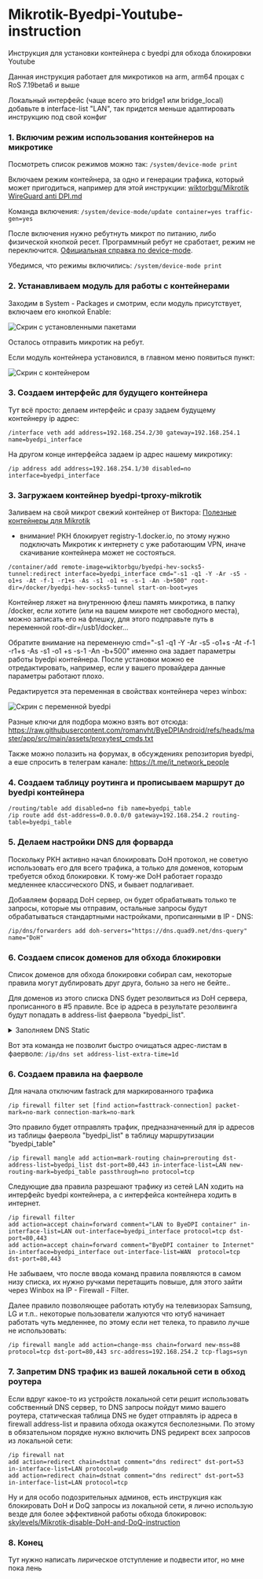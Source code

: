 # Mikrotik-Byedpi-Youtube-instruction
Инструкция для установки контейнера с byedpi для обхода блокировки Youtube

Данная инструкция работает для микротиков на arm, arm64 процах с RoS 7.19beta6 и выше

Локальный интерфейс (чаще всего это bridge1 или bridge_local) добавьте в interface-list "LAN", так придется меньше адаптировать инструкцию под свой конфиг

### 1. Включим режим использования контейнеров на микротике
Посмотреть список режимов можно так: ``` /system/device-mode print ```

Включаем режим контейнера, за одно и генерации трафика, который может пригодиться, например для этой инструкции: [wiktorbgu/Mikrotik WireGuard anti DPI.md](https://gist.github.com/wiktorbgu/1f2dfe99837d8f2803483be95814d2e5)

Команда включения: ``` /system/device-mode/update container=yes traffic-gen=yes ```

После включения нужно ребутнуть микрот по питанию, либо физической кнопкой ресет. Программный ребут не сработает, режим не переключится. 
[Официальная справка по device-mode](https://help.mikrotik.com/docs/display/ROS/Device-mode).

Убедимся, что режимы включились: ``` /system/device-mode print ```

### 2. Устанавливаем модуль для работы с контейнерами
Заходим в System - Packages и смотрим, если модуль присутствует, включаем его кнопкой Enable: 

![Скрин с установленными пакетами](screen1.png)

Осталось отправить микротик на ребут.

Если модуль контейнера установился, в главном меню появиться пункт: 

![Скрин с контейнером ](screen2.png)

### 3. Создаем интерфейс для будущего контейнера
Тут всё просто: делаем интерфейс и сразу задаем будущему контейнеру ip адрес: 

``` /interface veth add address=192.168.254.2/30 gateway=192.168.254.1 name=byedpi_interface ```

На другом конце интерфейса задаем ip адрес нашему микротику: 

``` /ip address add address=192.168.254.1/30 disabled=no interface=byedpi_interface ```

### 3. Загружаем контейнер byedpi-tproxy-mikrotik
Заливаем на свой микрот свежий контейнер от Виктора: [Полезные контейнеры для Mikrotik](https://teletype.in/@wiktorbgu/containers-mikrotik)

* внимание! РКН блокирует registry-1.docker.io, по этому нужно подключать Микротик к интернету с уже работающим VPN, иначе скачивание контейнера может не состояться. 
```
/container/add remote-image=wiktorbgu/byedpi-hev-socks5-tunnel:redirect interface=byedpi_interface cmd="-s1 -q1 -Y -Ar -s5 -o1+s -At -f-1 -r1+s -As -s1 -o1 +s -s-1 -An -b+500" root-dir=/docker/byedpi-hev-socks5-tunnel start-on-boot=yes
```
Контейнер ляжет на внутреннюю флеш память микротика, в папку /docker, если хотите (или на вашем микроте нет свободного места), можно записать его на флешку, для этого подправьте путь в переменной root-dir=/usb1/docker...

Обратите внимание на переменную cmd="-s1 -q1 -Y -Ar -s5 -o1+s -At -f-1 -r1+s -As -s1 -o1 +s -s-1 -An -b+500" именно она задает параметры работы byedpi контейнера. После установки можно ее отредактировать, например, если у вашего провайдера данные параметры работают плохо.

Редактируется эта переменная в свойствах контейнера через winbox: 

![Скрин с переменной byedpi ](screen3.png)

Разные ключи для подбора можно взять вот отсюда: https://raw.githubusercontent.com/romanvht/ByeDPIAndroid/refs/heads/master/app/src/main/assets/proxytest_cmds.txt

Также можно полазить на форумах, в обсуждениях репозитория byedpi, а еше спросить в телеграм канале: https://t.me/it_network_people

### 4. Создаем таблицу роутинга и прописываем маршрут до byedpi контейнера

```
/routing/table add disabled=no fib name=byedpi_table
/ip route add dst-address=0.0.0.0/0 gateway=192.168.254.2 routing-table=byedpi_table
```

### 5. Делаем настройки DNS для форварда
Поскольку РКН активно начал блокировать DoH протокол, не советую использовать его для всего трафика, а только для доменов, которым требуется обход блокировки. К тому-же DoH работает гораздо медленнее классического DNS, и бывает подлагивает.

Добавляем форвард DoH сервер, он будет обрабатывать только те запросы, которые мы отправим, остальные запросы будут обрабатываться стандартными настройками, прописанными в IP - DNS: 

``` /ip/dns/forwarders add doh-servers="https://dns.quad9.net/dns-query" name="DoH" ```

### 6. Создаем список доменов для обхода блокировки

Список доменов для обхода блокировки собирал сам, некоторые правила могут дублировать друг друга, больно за него не бейте..

Для доменов из этого списка DNS будет резолвиться из DoH сервера, прописанного в #5 правиле. Все ip адреса в результате резолвинга будут попадать в address-list фаервола "byedpi_list".


<details>
<summary>Заполняем DNS Static</summary>
  
```
/ip dns static
add address-list=byedpi_list forward-to="DoH" match-subdomain=yes name=amnezia.org type=FWD
add address-list=byedpi_list forward-to="DoH" match-subdomain=yes name=1e100.net type=FWD
add address-list=byedpi_list forward-to="DoH" match-subdomain=yes name=1e100.app type=FWD
add address-list=byedpi_list forward-to="DoH" match-subdomain=yes name=1e100.org type=FWD
add address-list=byedpi_list forward-to="DoH" match-subdomain=yes name=googlevideo.com type=FWD
add address-list=byedpi_list forward-to="DoH" match-subdomain=yes name=googletagmanager.com type=FWD
add address-list=byedpi_list forward-to="DoH" match-subdomain=yes name=youtube.com type=FWD
add address-list=byedpi_list forward-to="DoH" match-subdomain=yes name=ytimg.com type=FWD
add address-list=byedpi_list forward-to="DoH" match-subdomain=yes name=youtu.be type=FWD
add address-list=byedpi_list forward-to="DoH" match-subdomain=yes name=ggpht.com type=FWD
add address-list=byedpi_list forward-to="DoH" match-subdomain=yes name=facebook.com type=FWD
add address-list=byedpi_list forward-to="DoH" match-subdomain=yes name=flibusta.is type=FWD
add address-list=byedpi_list forward-to="DoH" match-subdomain=yes name=bbc.com type=FWD
add address-list=byedpi_list forward-to="DoH" match-subdomain=yes name=bbci.co.uk type=FWD
add address-list=byedpi_list forward-to="DoH" match-subdomain=yes name=fbcdn.net type=FWD
add address-list=byedpi_list forward-to="DoH" match-subdomain=yes name=ntc.party type=FWD
add address-list=byedpi_list forward-to="DoH" match-subdomain=yes name=yt.be type=FWD
add address-list=byedpi_list forward-to="DoH" match-subdomain=yes name=youtubeeducation.com type=FWD
add address-list=byedpi_list forward-to="DoH" match-subdomain=yes name=youtubekids.com type=FWD
add address-list=byedpi_list forward-to="DoH" match-subdomain=yes name=youtube-nocookie.com type=FWD
add address-list=byedpi_list forward-to="DoH" match-subdomain=yes name=youtubefanfest.com type=FWD
add address-list=byedpi_list forward-to="DoH" match-subdomain=yes name=youtubegaming.com type=FWD
add address-list=byedpi_list forward-to="DoH" match-subdomain=yes name=youtubego.com type=FWD
add address-list=byedpi_list forward-to="DoH" match-subdomain=yes name=youtubemobilesupport.com type=FWD
add address-list=byedpi_list forward-to="DoH" match-subdomain=yes name=withyoutube.com type=FWD
add address-list=byedpi_list forward-to="DoH" match-subdomain=yes name=googleusercontent.com type=FWD
add address-list=byedpi_list forward-to="DoH" match-subdomain=yes name=googleapis.com type=FWD
add address-list=byedpi_list forward-to="DoH" match-subdomain=yes name=gvt1.com type=FWD
add address-list=byedpi_list forward-to="DoH" match-subdomain=yes name=nhacmp3youtube.com type=FWD
add address-list=byedpi_list forward-to="DoH" match-subdomain=yes name=nnmclub.to type=FWD
add address-list=byedpi_list forward-to="DoH" match-subdomain=yes name=reddit.com type=FWD
add address-list=byedpi_list forward-to="DoH" match-subdomain=yes name=citricmedia.co.uk type=FWD
add address-list=byedpi_list forward-to="DoH" match-subdomain=yes name=google.com type=FWD
add address-list=byedpi_list forward-to="DoH" match-subdomain=yes name=rutracker.cc type=FWD
add address-list=byedpi_list forward-to="DoH" match-subdomain=yes name=x.com type=FWD
add address-list=byedpi_list forward-to="DoH" match-subdomain=yes name=gstatic.com type=FWD
add address-list=byedpi_list forward-to="DoH" match-subdomain=yes name=aws-prd.net type=FWD
add address-list=byedpi_list forward-to="DoH" match-subdomain=yes name=lgappstv.com type=FWD
add address-list=byedpi_list forward-to="DoH" match-subdomain=yes name=lgeapi.com type=FWD
add address-list=byedpi_list forward-to="DoH" match-subdomain=yes name=lgsmartad.com type=FWD
add address-list=byedpi_list forward-to="DoH" match-subdomain=yes name=lgtvsdp.com type=FWD
add address-list=byedpi_list forward-to="DoH" match-subdomain=yes name=lge.com type=FWD
add address-list=byedpi_list forward-to="DoH" match-subdomain=yes name=googleapi.com type=FWD
add address-list=byedpi_list forward-to="DoH" match-subdomain=yes name=rutracker.org type=FWD
add address-list=byedpi_list forward-to="DoH" match-subdomain=yes name=t.co type=FWD
add address-list=byedpi_list forward-to="DoH" match-subdomain=yes name=twtrdns.net type=FWD
add address-list=byedpi_list forward-to="DoH" match-subdomain=yes name=twitter.co type=FWD
add address-list=byedpi_list forward-to="DoH" match-subdomain=yes name=twitpic.com type=FWD
add address-list=byedpi_list forward-to="DoH" match-subdomain=yes name=twitterinc.com type=FWD
add address-list=byedpi_list forward-to="DoH" match-subdomain=yes name=twitteroauth.com type=FWD
add address-list=byedpi_list forward-to="DoH" match-subdomain=yes name=twitterstat.us type=FWD
add address-list=byedpi_list forward-to="DoH" match-subdomain=yes name=twitter.com type=FWD
add address-list=byedpi_list forward-to="DoH" match-subdomain=yes name=goo.gl type=FWD
add address-list=byedpi_list forward-to="DoH" match-subdomain=yes name=google.ru type=FWD
add address-list=byedpi_list forward-to="DoH" match-subdomain=yes name=twimg.com type=FWD
```
</details>

Вот эта команда не позволит быстро очищаться адрес-листам в фаерволе: ``` /ip/dns set address-list-extra-time=1d ```

### 6. Создаем правила на фаерволе
Для начала отключим fastrack для маркированного трафика

```
/ip firewall filter set [find action=fasttrack-connection] packet-mark=no-mark connection-mark=no-mark
```

Это правило будет отправлять трафик, предназначенный для ip адресов из таблицы фаервола "byedpi_list" в таблицу маршрутизации "byedpi_table"

```
/ip firewall mangle add action=mark-routing chain=prerouting dst-address-list=byedpi_list dst-port=80,443 in-interface-list=LAN new-routing-mark=byedpi_table passthrough=no protocol=tcp
```

Следующие два правила разрешают трафику из сетей LAN ходить на интерфейс byedpi контейнера, а с интерфейса контейнера ходить в интернет. 

```
/ip firewall filter
add action=accept chain=forward comment="LAN to ByeDPI container" in-interface-list=LAN out-interface=byedpi_interface protocol=tcp dst-port=80,443
add action=accept chain=forward comment="ByeDPI container to Internet" in-interface=byedpi_interface out-interface-list=WAN  protocol=tcp dst-port=80,443
```

Не забываем, что после ввода команд правила появляются в самом низу списка, их нужно ручками перетащить повыше, для этого зайти через Winbox на IP - Firewall - Filter.

Далее правило позволяющее работать ютубу на телевизорах Samsung, LG и т.п.. некоторые пользователи жалуются что ютуб начинает работать чуть медленнее, по этому если нет телека, то правило лучше не использовать:
```
/ip firewall mangle add action=change-mss chain=forward new-mss=88 protocol=tcp dst-port=80,443 src-address=192.168.254.2 tcp-flags=syn
```

### 7. Запретим DNS трафик из вашей локальной сети в обход роутера
Если вдруг какое-то из устройств локальной сети решит использовать собственный DNS сервер, то DNS запросы пойдут мимо вашего роутера, статическая таблица DNS не будет отправлять ip адреса в firewall address-list и правила обхода окажутся бесполезными. По этому в обязательном порядке нужно включить DNS редирект всех запросов из локальной сети:

```
/ip firewall nat
add action=redirect chain=dstnat comment="dns redirect" dst-port=53 in-interface-list=LAN protocol=udp
add action=redirect chain=dstnat comment="dns redirect" dst-port=53 in-interface-list=LAN protocol=tcp
```

Ну и для особо подозрительных админов, есть инструкция как блокировать DoH и DoQ запросы из локальной сети, я лично использую везде для более эффективной работы обхода блокировок: 
[skylevels/Mikrotik-disable-DoH-and-DoQ-instruction](https://github.com/skylevels/Mikrotik-disable-DoH-and-DoQ-instruction)

### 8. Конец
Тут нужно написать лирическое отступление и подвести итог, но мне пока лень
